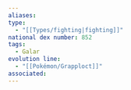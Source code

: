 ```yaml
---
aliases: 
type:
  - "[[Types/fighting|fighting]]"
national dex number: 852
tags:
  - Galar
evolution line:
  - "[[Pokémon/Grapploct]]"
associated: 
---
```

